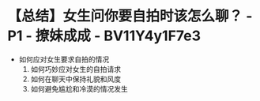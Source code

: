 # 【总结】女生问你要自拍时该怎么聊？ - P1 - 撩妹成成 - BV11Y4y1F7e3

-   如何应对女生要求自拍的情况
    1.  如何巧妙应对女生的自拍请求
    2.  如何在聊天中保持礼貌和风度
    3.  如何避免尴尬和冷漠的情况发生